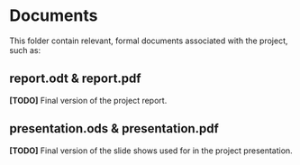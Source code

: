 # Documents

This folder contain relevant, formal documents associated with the project, such as:

## report.odt & report.pdf

**[TODO]** Final version of the project report.

## presentation.ods & presentation.pdf

**[TODO]** Final version of the slide shows used for in the project presentation.
